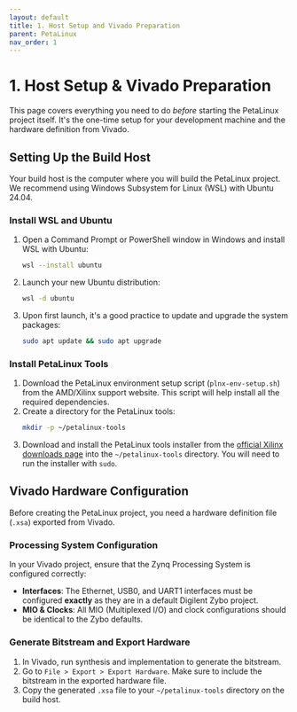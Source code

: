 ```yaml
---
layout: default
title: 1. Host Setup and Vivado Preparation
parent: PetaLinux
nav_order: 1
---
```


# 1. Host Setup & Vivado Preparation

This page covers everything you need to do *before* starting the PetaLinux project itself. It's the one-time setup for your development machine and the hardware definition from Vivado.

## Setting Up the Build Host

Your build host is the computer where you will build the PetaLinux project. We recommend using Windows Subsystem for Linux (WSL) with Ubuntu 24.04.

### Install WSL and Ubuntu

1.  Open a Command Prompt or PowerShell window in Windows and install WSL with Ubuntu:
    ```bash
    wsl --install ubuntu
    ```
2.  Launch your new Ubuntu distribution:
    ```bash
    wsl -d ubuntu
    ```
3.  Upon first launch, it's a good practice to update and upgrade the system packages:
    ```bash
    sudo apt update && sudo apt upgrade
    ```

### Install PetaLinux Tools

1.  Download the PetaLinux environment setup script (`plnx-env-setup.sh`) from the AMD/Xilinx support website. This script will help install all the required dependencies.
2.  Create a directory for the PetaLinux tools:
    ```bash
    mkdir -p ~/petalinux-tools
    ```
3.  Download and install the PetaLinux tools installer from the [official Xilinx downloads page](https://www.xilinx.com/support/download/index.html/content/xilinx/en/downloadNav/embedded-design-tools.html) into the `~/petalinux-tools` directory. You will need to run the installer with `sudo`.

## Vivado Hardware Configuration

Before creating the PetaLinux project, you need a hardware definition file (`.xsa`) exported from Vivado.

### Processing System Configuration

In your Vivado project, ensure that the Zynq Processing System is configured correctly:
* **Interfaces**: The Ethernet, USB0, and UART1 interfaces must be configured **exactly** as they are in a default Digilent Zybo project.
* **MIO & Clocks**: All MIO (Multiplexed I/O) and clock configurations should be identical to the Zybo defaults.

### Generate Bitstream and Export Hardware

1.  In Vivado, run synthesis and implementation to generate the bitstream.
2.  Go to `File > Export > Export Hardware`. Make sure to include the bitstream in the exported hardware file.
3.  Copy the generated `.xsa` file to your `~/petalinux-tools` directory on the build host.